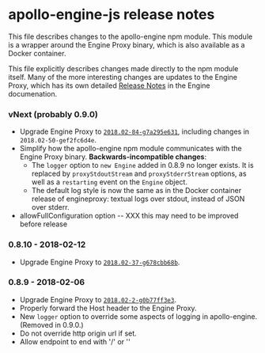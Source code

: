 # apollo-engine-js release notes

This file describes changes to the apollo-engine npm module. This module is a
wrapper around the Engine Proxy binary, which is also available as a Docker
container.

This file explicitly describes changes made directly to the npm module
itself. Many of the more interesting changes are updates to the Engine Proxy,
which has its own detailed [Release
Notes](https://www.apollographql.com/docs/engine/proxy-release-notes.html) in
the Engine documenation.

### vNext (probably 0.9.0)
- Upgrade Engine Proxy to
  [`2018.02-84-g7a295e631`](https://www.apollographql.com/docs/engine/proxy-release-notes.html#v2018.02-84-g7a295e631),
  including changes in `2018.02-50-gef2fc6d4e`.
- Simplify how the apollo-engine npm module communicates with the Engine Proxy
  binary.  **Backwards-incompatible changes**:
  + The `logger` option to `new Engine` added in 0.8.9 no longer exists. It is
    replaced by `proxyStdoutStream` and `proxyStderrStream` options, as well as
    a `restarting` event on the `Engine` object.
  + The default log style is now the same as in the Docker container release of
    engineproxy: textual logs over stdout, instead of JSON over stderr.
- allowFullConfiguration option -- XXX this may need to be improved before release

### 0.8.10 - 2018-02-12
- Upgrade Engine Proxy to
  [`2018.02-37-g678cbb68b`](https://www.apollographql.com/docs/engine/proxy-release-notes.html#v2018.02-37-g678cbb68b).

### 0.8.9 - 2018-02-06

- Upgrade Engine Proxy to
  [`2018.02-2-g0b77ff3e3`](https://www.apollographql.com/docs/engine/proxy-release-notes.html#v2018.02-2-g0b77ff3e3).
- Properly forward the Host header to the Engine Proxy.
- New `logger` option to override some aspects of logging in
  apollo-engine. (Removed in 0.9.0.)
- Do not override http origin url if set.
- Allow endpoint to end with '/' or '\'

